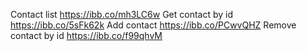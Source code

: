Contact list https://ibb.co/mh3LC6w
Get contact by id https://ibb.co/5sFk62k
Add contact https://ibb.co/PCwvQHZ
Remove contact by id https://ibb.co/f99qhvM
